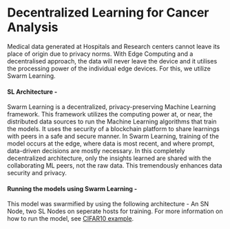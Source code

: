 # Decentralized Learning for Cancer Analysis
Medical data generated at Hospitals and Research centers cannot leave its place of origin due to privacy norms. With Edge Computing and a decentralised approach, the data will never leave the device and it utilises the processing power of the individual edge devices. For this, we utilize Swarm Learning.

#### SL Architecture - 

Swarm Learning is a decentralized, privacy-preserving Machine Learning framework. This framework utilizes the computing power at, or near, the distributed data sources to run the Machine Learning algorithms that train the models. It uses the security of a blockchain platform to share learnings with peers in a safe and secure manner. In Swarm Learning, training of the model occurs at the edge, where data is most recent, and where prompt, data-driven decisions are mostly necessary. In this completely decentralized architecture, only the insights learned are shared with the collaborating ML peers, not the raw data. This tremendously enhances data security and privacy.

#### Running the models using Swarm Learning -
This model was swarmified by using the following architecture - An SN Node, two SL Nodes on seperate hosts for training. For more information on how to run the model, see [CIFAR10 example](https://github.com/HewlettPackard/swarm-learning/tree/master/examples/cifar10).
